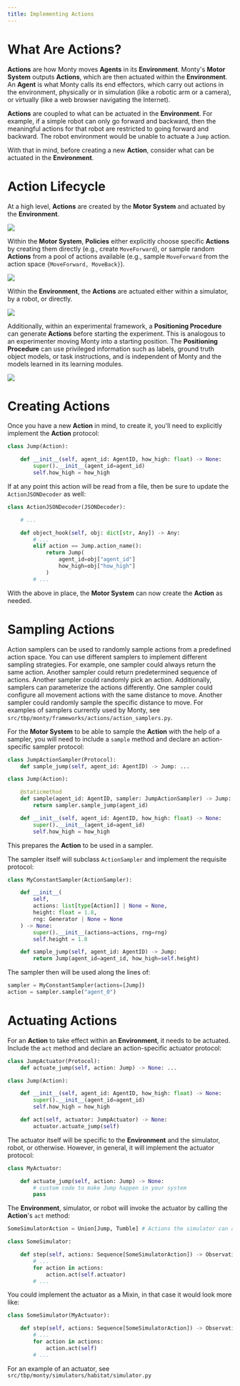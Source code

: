 ```yaml
---
title: Implementing Actions
---
```


# What Are Actions?

**Actions** are how Monty moves **Agents** in its **Environment**. Monty's **Motor System** outputs **Actions**, which are then actuated within the **Environment**. An **Agent** is what Monty calls its end effectors, which carry out actions in the environment, physically or in simulation (like a robotic arm or a camera), or virtually (like a web browser navigating the Internet).

**Actions** are coupled to what can be actuated in the **Environment**. For example, if a simple robot can only go forward and backward, then the meaningful actions for that robot are restricted to going forward and backward. The robot environment would be unable to actuate a `Jump` action.

With that in mind, before creating a new **Action**, consider what can be actuated in the **Environment**.

# Action Lifecycle

At a high level, **Actions** are created by the **Motor System** and actuated by the **Environment**.

![](../figures/how-to-use-monty/action_lifecycle_high_level.png)

Within the **Motor System**, **Policies** either explicitly choose specific **Actions** by creating them directly (e.g., create `MoveForward`), or sample random **Actions** from a pool of actions available (e.g., sample `MoveForward` from the action space `{MoveForward, MoveBack}`).

![](../figures/how-to-use-monty/action_lifecycle_motor_system_detail.png)

Within the **Environment**, the **Actions** are actuated either within a simulator, by a robot, or directly.

![](../figures/how-to-use-monty/action_lifecycle_both_detail.png)

Additionally, within an experimental framework, a **Positioning Procedure** can generate **Actions** before starting the experiment. This is analogous to an experimenter moving Monty into a starting position. The **Positioning Procedure** can use privileged information such as labels, ground truth object models, or task instructions, and is independent of Monty and the models learned in its learning modules.

![](../figures/how-to-use-monty/action_lifecycle_positioning_procedure.png)

# Creating Actions

Once you have a new **Action** in mind, to create it, you'll need to explicitly implement the **Action** protocol:

```python
class Jump(Action):

    def __init__(self, agent_id: AgentID, how_high: float) -> None:
        super().__init__(agent_id=agent_id)
        self.how_high = how_high
```

If at any point this action will be read from a file, then be sure to update the `ActionJSONDecoder` as well:

```python
class ActionJSONDecoder(JSONDecoder):

    # ...

    def object_hook(self, obj: dict[str, Any]) -> Any:
        # ...
        elif action == Jump.action_name():
            return Jump(
                agent_id=obj["agent_id"]
                how_high=obj["how_high"]
            )
        # ...
```

With the above in place, the **Motor System** can now create the **Action** as needed.

# Sampling Actions

Action samplers can be used to randomly sample actions from a predefined action space. You can use different samplers to implement different sampling strategies. For example, one sampler could always return the same action. Another sampler could return predetermined sequence of actions. Another sampler could randomly pick an action. Additionally, samplers can parameterize the actions differently. One sampler could configure all movement actions with the same distance to move. Another sampler could randomly sample the specific distance to move. For examples of samplers currently used by Monty, see `src/tbp/monty/frameworks/actions/action_samplers.py`.

For the **Motor System** to be able to sample the **Action** with the help of a sampler, you will need to include a `sample` method and declare an action-specific sampler protocol:

```python
class JumpActionSampler(Protocol):
    def sample_jump(self, agent_id: AgentID) -> Jump: ...

class Jump(Action):

    @staticmethod
    def sample(agent_id: AgentID, sampler: JumpActionSampler) -> Jump:
        return sampler.sample_jump(agent_id)

    def __init__(self, agent_id: AgentID, how_high: float) -> None:
        super().__init__(agent_id=agent_id)
        self.how_high = how_high
```

This prepares the **Action** to be used in a sampler.

The sampler itself will subclass `ActionSampler` and implement the requisite protocol:

```python
class MyConstantSampler(ActionSampler):

    def __init__(
        self,
        actions: list[type[Action]] | None = None,
        height: float = 1.8,
        rng: Generator | None = None
    ) -> None:
        super().__init__(actions=actions, rng=rng)
        self.height = 1.8

    def sample_jump(self, agent_id: AgentID) -> Jump:
        return Jump(agent_id=agent_id, how_high=self.height)
```

The sampler then will be used along the lines of:

```python
sampler = MyConstantSampler(actions=[Jump])
action = sampler.sample("agent_0")
```

# Actuating Actions

For an **Action** to take effect within an **Environment**, it needs to be actuated. Include the `act` method and declare an action-specific actuator protocol:

```python
class JumpActuator(Protocol):
    def actuate_jump(self, action: Jump) -> None: ...

class Jump(Action):

    def __init__(self, agent_id: AgentID, how_high: float) -> None:
        super().__init__(agent_id=agent_id)
        self.how_high = how_high

    def act(self, actuator: JumpActuator) -> None:
        actuator.actuate_jump(self)
```

The actuator itself will be specific to the **Environment** and the simulator, robot, or otherwise. However, in general, it will implement the actuator protocol:

```python
class MyActuator:

    def actuate_jump(self, action: Jump) -> None:
        # custom code to make Jump happen in your system
        pass
```

The **Environment**, simulator, or robot will invoke the actuator by calling the **Action**'s `act` method:

```python
SomeSimulatorAction = Union[Jump, Tumble] # Actions the simulator can actuate

class SomeSimulator:

    def step(self, actions: Sequence[SomeSimulatorAction]) -> Observations
        # ...
        for action in actions:
            action.act(self.actuator)
        # ...
```

You could implement the actuator as a Mixin, in that case it would look more like:

```python
class SomeSimulator(MyActuator):

    def step(self, actions: Sequence[SomeSimulatorAction]) -> Observations
        # ...
        for action in actions:
            action.act(self)
        # ...
```

For an example of an actuator, see `src/tbp/monty/simulators/habitat/simulator.py`
